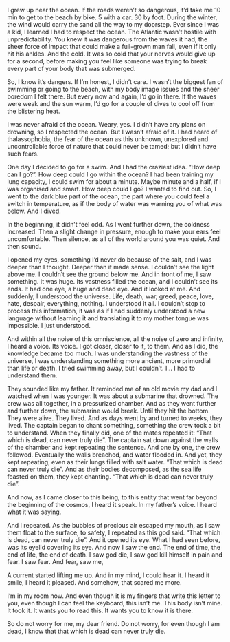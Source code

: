   

I grew up near the ocean. If the roads weren’t so dangerous, it’d take me 10 min to get to the beach by bike. 5 with a car. 30 by foot. During the winter, the wind would carry the sand all the way to my doorstep. Ever since I was a kid, I learned I had to respect the ocean. The Atlantic wasn’t hostile with unpredictability. You knew it was dangerous from the waves it had, the sheer force of impact that could make a full-grown man fall, even if it only hit his ankles. And the cold. It was so cold that your nerves would give up for a second, before making you feel like someone was trying to break every part of your body that was submerged.

So, I know it’s dangers. If I’m honest, I didn’t care. I wasn’t the biggest fan of swimming or going to the beach, with my body image issues and the sheer boredom I felt there. But every now and again, I’d go in there. If the waves were weak and the sun warm, I’d go for a couple of dives to cool off from the blistering heat.

I was never afraid of the ocean. Weary, yes. I didn’t have any plans on drowning, so I respected the ocean. But I wasn’t afraid of it. I had heard of thalassophobia, the fear of the ocean as this unknown, unexplored and uncontrollable force of nature that could never be tamed; but I didn’t have such fears.

One day I decided to go for a swim. And I had the craziest idea. “How deep can I go?”. How deep could I go within the ocean? I had been training my lung capacity, I could swim for about a minute. Maybe minute and a half, if I was organised and smart. How deep could I go? I wanted to find out. So, I went to the dark blue part of the ocean, the part where you could feel a switch in temperature, as if the body of water was warning you of what was below. And I dived.

In the beginning, it didn’t feel odd. As I went further down, the coldness increased. Then a slight change in pressure, enough to make your ears feel uncomfortable. Then silence, as all of the world around you was quiet. And then sound.

I opened my eyes, something I’d never do because of the salt, and I was deeper than I thought. Deeper than it made sense. I couldn’t see the light above me. I couldn’t see the ground below me. And in front of me, I saw something. It was huge. Its vastness filled the ocean, and I couldn’t see its ends. It had one eye, a huge and dead eye. And it looked at me. And suddenly, I understood the universe. Life, death, war, greed, peace, love, hate, despair, everything, nothing. I understood it all. I couldn’t stop to process this information, it was as if I had suddenly understood a new language without learning it and translating it to my mother tongue was impossible. I just understood. 

And within all the noise of this omniscience, all the noise of zero and infinity, I heard a voice. Its voice. I got closer, closer to it, to them. And as I did, the knowledge became too much. I was understanding the vastness of the universe, I was understanding something more ancient, more primordial than life or death. I tried swimming away, but I couldn’t. I… I had to understand them. 

They sounded like my father. It reminded me of an old movie my dad and I watched when I was younger. It was about a submarine that drowned. The crew was all together, in a pressurized chamber. And as they went further and further down, the submarine would break. Until they hit the bottom. They were alive. They lived. And as days went by and turned to weeks, they lived. The captain began to chant something, something the crew took a bit to understand. When they finally did, one of the mates repeated it: “That which is dead, can never truly die”. The captain sat down against the walls of the chamber and kept repeating the sentence. And one by one, the crew followed. Eventually the walls breached, and water flooded in. And yet, they kept repeating, even as their lungs filled with salt water. “That which is dead can never truly die”. And as their bodies decomposed, as the sea life feasted on them, they kept chanting. “That which is dead can never truly die”.

And now, as I came closer to this being, to this entity that went far beyond the beginning of the cosmos, I heard it speak. In my father’s voice. I heard what it was saying.

And I repeated. As the bubbles of precious air escaped my mouth, as I saw them float to the surface, to safety, I repeated as this god said. “That which is dead, can never truly die”. And it opened its eye. What I had seen before, was its eyelid covering its eye. And now I saw the end. The end of time, the end of life, the end of death. I saw god die, I saw god kill himself in pain and fear. I saw fear. And fear, saw me,

A current started lifting me up. And in my mind, I could hear it. I heard it smile, I heard it pleased. And somehow, that scared me more.

I’m in my room now. And even though it is my fingers that write this letter to you, even though I can feel the keyboard, this isn’t me. This body isn’t mine. It took it. It wants you to read this. It wants you to know it is there.

So do not worry for me, my dear friend. Do not worry, for even though I am dead, I know that that which is dead can never truly die.